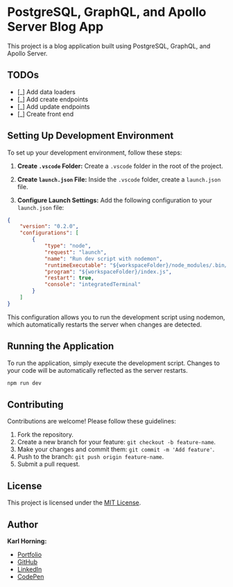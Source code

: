 # PostgreSQL, GraphQL, and Apollo Server Blog App

This project is a blog application built using PostgreSQL, GraphQL, and Apollo Server.

## TODOs

- [_] Add data loaders
- [_] Add create endpoints
- [_] Add update endpoints
- [_] Create front end

## Setting Up Development Environment

To set up your development environment, follow these steps:

1. **Create `.vscode` Folder:** Create a `.vscode` folder in the root of the project.

2. **Create `launch.json` File:** Inside the `.vscode` folder, create a `launch.json` file.

3. **Configure Launch Settings:** Add the following configuration to your `launch.json` file:

```json
{
    "version": "0.2.0",
    "configurations": [
        {
            "type": "node",
            "request": "launch",
            "name": "Run dev script with nodemon",
            "runtimeExecutable": "${workspaceFolder}/node_modules/.bin/nodemon",
            "program": "${workspaceFolder}/index.js",
            "restart": true,
            "console": "integratedTerminal"
        }
    ]
}
```

This configuration allows you to run the development script using nodemon, which automatically restarts the server when changes are detected.

## Running the Application

To run the application, simply execute the development script. Changes to your code will be automatically reflected as the server restarts.

```bash
npm run dev
```

## Contributing

Contributions are welcome! Please follow these guidelines:

1. Fork the repository.
2. Create a new branch for your feature: `git checkout -b feature-name`.
3. Make your changes and commit them: `git commit -m 'Add feature'`.
4. Push to the branch: `git push origin feature-name`.
5. Submit a pull request.

## License

This project is licensed under the [MIT License](LICENSE).

## Author

**Karl Horning:**
- [Portfolio](https://karl-horning.github.io)
- [GitHub](https://github.com/Karl-Horning/)
- [LinkedIn](https://www.linkedin.com/in/karl-horning/)
- [CodePen](https://codepen.io/karlhorning)